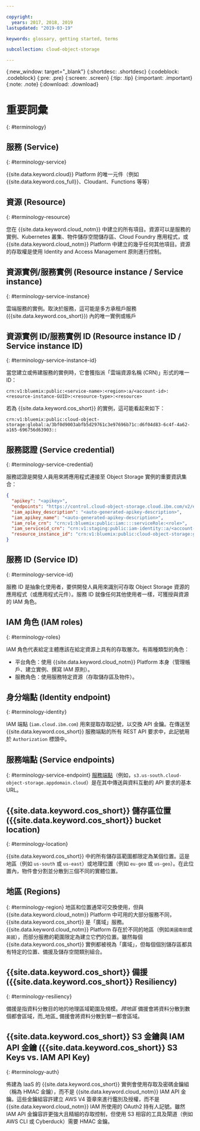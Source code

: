 ```yaml
---

copyright:
  years: 2017, 2018, 2019
lastupdated: "2019-03-19"

keywords: glossary, getting started, terms

subcollection: cloud-object-storage

---
```

{:new_window: target="_blank"}
{:shortdesc: .shortdesc}
{:codeblock: .codeblock}
{:pre: .pre}
{:screen: .screen}
{:tip: .tip}
{:important: .important}
{:note: .note}
{:download: .download} 

# 重要詞彙
{: #terminology}

## 服務 (Service)
{: #terminology-service}

{{site.data.keyword.cloud}} Platform 的唯一元件（例如 {{site.data.keyword.cos_full}}、Cloudant、Functions 等等）

## 資源 (Resource)
{: #terminology-resource}

您在 {{site.data.keyword.cloud_notm}} 中建立的所有項目。資源可以是服務的實例、Kubernetes 叢集、物件儲存空間儲存區、Cloud Foundry 應用程式，或 {{site.data.keyword.cloud_notm}} Platform 中建立的幾乎任何其他項目。資源的存取權是使用 Identity and Access Management 原則進行控制。

## 資源實例/服務實例 (Resource instance / Service instance)
{: #terminology-service-instance}

雲端服務的實例。取決於服務，這可能是多方承租戶服務 ({{site.data.keyword.cos_short}}) 內的唯一實例或帳戶

## 資源實例 ID/服務實例 ID (Resource instance ID / Service instance ID)
{: #terminology-service-instance-id}

當您建立或佈建服務的實例時，它會獲指派「雲端資源名稱 (CRN)」形式的唯一 ID：

```
crn:v1:bluemix:public:<service-name>:<region>:a/<account-id>:<resource-instance-GUID>:<resource-type>:<resource>
```

若為 {{site.data.keyword.cos_short}} 的實例，這可能看起來如下：

```
crn:v1:bluemix:public:cloud-object-storage:global:a/3bf0d9003abfb5d29761c3e97696b71c:d6f04d83-6c4f-4a62-a165-696756d63903::
```

## 服務認證 (Service credential)
{: #terminology-service-credential}

服務認證是開發人員用來將應用程式連接至 Object Storage 實例的重要資訊集合：

```json
{
  "apikey": "<apikey>",
  "endpoints": "https://control.cloud-object-storage.cloud.ibm.com/v2/endpoints",
  "iam_apikey_description": "<auto-generated-apikey-description>",
  "iam_apikey_name": "<auto-generated-apikey-description>",
  "iam_role_crn": "crn:v1:bluemix:public:iam::::serviceRole:<role>",
  "iam_serviceid_crn": "crn:v1:staging:public:iam-identity::a/<account-id>::serviceid:ServiceId-<GUID>",
  "resource_instance_id": "crn:v1:bluemix:public:cloud-object-storage:global:a//<account-id>:<resource-instance-GUID>::"
}
```

## 服務 ID (Service ID)
{: #terminology-service-id}

服務 ID 是抽象化使用者，要供開發人員用來識別可存取 Object Storage 資源的應用程式（或應用程式元件）。服務 ID 就像任何其他使用者一樣，可獲授與資源的 IAM 角色。

## IAM 角色 (IAM roles)
{: #terminology-roles}

IAM 角色代表給定主體應該在給定資源上具有的存取層次。有兩種類型的角色：
  - 平台角色：使用 {{site.data.keyword.cloud_notm}} Platform 本身（管理帳戶、建立實例、撰寫 IAM 原則）。
  - 服務角色：使用服務特定資源（存取儲存區及物件）。

## 身分端點 (Identity endpoint)
{: #terminology-identity}

IAM 端點 (`iam.cloud.ibm.com`) 用來提取存取記號，以交換 API 金鑰。在傳送至 {{site.data.keyword.cos_short}} 服務端點的所有 REST API 要求中，此記號用於 `Authorization` 標頭中。

## 服務端點 (Service endpoints)
{: #terminology-service-endpoint}
[服務端點](/docs/services/cloud-object-storage?topic=cloud-object-storage-endpoints#endpoints)（例如，`s3.us-south.cloud-object-storage.appdomain.cloud`）是在其中傳送與資料互動的 API 要求的基本 URL。

## {{site.data.keyword.cos_short}} 儲存區位置 ({{site.data.keyword.cos_short}} bucket location)
{: #terminology-location}

{{site.data.keyword.cos_short}} 中的所有儲存區範圍都限定為某個位置。這是地區（例如 `us-south` 或 `us-east`）或地理位置（例如 `eu-geo` 或 `us-geo`）。在此位置內，物件會分割並分散到三個不同的實體位置。

## 地區 (Regions)
{: #terminology-region}
地區和位置通常可交換使用，但與 {{site.data.keyword.cloud_notm}} Platform 中可用的大部分服務不同，{{site.data.keyword.cos_short}} 是「廣域」服務。{{site.data.keyword.cloud_notm}} Platform 存在於不同的地區（例如`美國南部`或`英國`），而部分服務的範圍限定為建立它們的位置。雖然每個 {{site.data.keyword.cos_short}} 實例都被視為「廣域」，但每個個別儲存區都具有特定的位置、備援及儲存空間類別組合。

## {{site.data.keyword.cos_short}} 備援 ({{site.data.keyword.cos_short}} Resiliency)
{: #terminology-resiliency}

備援是指資料分散目的地的地理區域範圍及規模。_跨地區_ 備援會將資料分散到數個都會區域，而_地區_ 備援會將資料分散到單一都會區域。

## {{site.data.keyword.cos_short}} S3 金鑰與 IAM API 金鑰 ({{site.data.keyword.cos_short}} S3 Keys vs. IAM API Key)
{: #terminology-auth}

佈建為 IaaS 的 {{site.data.keyword.cos_short}} 實例會使用存取及密碼金鑰組（稱為 HMAC 金鑰），而不是 {{site.data.keyword.cloud_notm}} IAM API 金鑰。這些金鑰組容許建立 AWS V4 簽章來進行鑑別及授權，而不是 {{site.data.keyword.cloud_notm}} IAM 所使用的 OAuth2 持有人記號。雖然 IAM API 金鑰容許更強大且精細的存取控制，但使用 S3 相容的工具及閘道（例如 AWS CLI 或 Cyberduck）需要 HMAC 金鑰。
